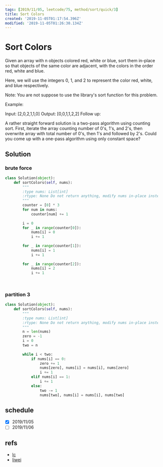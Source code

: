 ```yaml
---
tags: [2019/11/05, leetcode/75, method/sort/quick/3]
title: Sort Colors
created: '2019-11-05T01:17:54.396Z'
modified: '2019-11-05T01:26:30.134Z'
---
```


# Sort Colors

Given an array with n objects colored red, white or blue, sort them in-place so that objects of the same color are adjacent, with the colors in the order red, white and blue.

Here, we will use the integers 0, 1, and 2 to represent the color red, white, and blue respectively.

Note: You are not suppose to use the library's sort function for this problem.

Example:

Input: [2,0,2,1,1,0]
Output: [0,0,1,1,2,2]
Follow up:

A rather straight forward solution is a two-pass algorithm using counting sort.
First, iterate the array counting number of 0's, 1's, and 2's, then overwrite array with total number of 0's, then 1's and followed by 2's.
Could you come up with a one-pass algorithm using only constant space?

## Solution

### brute force

```python
class Solution(object):
    def sortColors(self, nums):
        """
        :type nums: List[int]
        :rtype: None Do not return anything, modify nums in-place instead.
        """
        counter = [0] * 3
        for num in nums:
            counter[num] += 1
        
        i = 0
        for _ in range(counter[0]):
            nums[i] = 0
            i += 1
        
        for _ in range(counter[1]):
            nums[i] = 1
            i += 1
        
        for _ in range(counter[2]):
            nums[i] = 2
            i += 1
        
        
```

### partition 3

```python
class Solution(object):
    def sortColors(self, nums):
        """
        :type nums: List[int]
        :rtype: None Do not return anything, modify nums in-place instead.
        """
        n = len(nums)
        zero = -1
        i = 0
        two = n
        
        while i < two:
            if nums[i] == 0:
                zero += 1
                nums[zero], nums[i] = nums[i], nums[zero]
                i += 1
            elif nums[i] == 1:
                i += 1
            else:
                two -= 1
                nums[two], nums[i] = nums[i], nums[two]
```

## schedule

* [x] 2019/11/05
* [ ] 2019/11/06

## refs

* [lc](https://leetcode.com/problems/sort-colors/)
* [liwei](https://www.liwei.party/2018/10/16/leetcode-solution/array3/#toc-heading-3)
